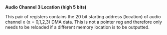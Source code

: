 **Audio Channel 3 Location (high 5 bits)**

This pair of registers contains the 20 bit starting address (location) of audio channel x (x = 0,1,2,3) DMA data. This is not a pointer reg and therefore only needs to be reloaded if a different memory location is to be outputted.

